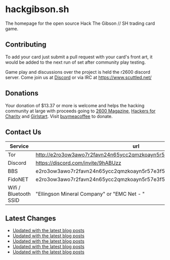 # hackgibson.sh
The homepage for the open source Hack The Gibson // SH trading card game.


## Contributing

To add your card just submit a pull request with your card's front art, it would be added to the next run of set after community play testing.

Game play and discussions over the project is held the r2600 discord server. Come join us at [Discord](https://discord.com/invite/9hABUzz) or via IRC at https://www.scuttled.net/


## Donations

Your donation of $13.37 or more is welcome and helps the hacking community at large with proceeds going to [2600 Magazine](https://2600.com/), [Hackers for Charity](https://hackersforcharity.org) and [Girlstart](https://girlstart.org).  Visit [buymeacoffee](https://www.buymeacoffee.com/hackgibson.sh) to donate.


## Contact Us

Service | url
-|-
Tor | http://e2ro3ow3awo7r2favn24n65ycc2qmzkoayn5r57e3f56nvjwdcgg32ad.onion
Discord | https://discord.com/invite/9hABUzz
BBS | e2ro3ow3awo7r2favn24n65ycc2qmzkoayn5r57e3f56nvjwdcgg32ad.onion:23
FidoNET | e2ro3ow3awo7r2favn24n65ycc2qmzkoayn5r57e3f56nvjwdcgg32ad.onion:24554
Wifi / Bluetooth SSID | "Ellingson Mineral Company" or "EMC Net - <fidonet address>"

## Latest Changes
<!-- BLOG-POST-LIST:START -->
- [Updated with the latest blog posts](https://github.com/DFW2600/hackgibson.sh/commit/58d4c597575f4348ae0490f17b766dbf07721d74)
- [Updated with the latest blog posts](https://github.com/DFW2600/hackgibson.sh/commit/979e7d5f400c075d15d78db2d6b748e43324670b)
- [Updated with the latest blog posts](https://github.com/DFW2600/hackgibson.sh/commit/e01a75817c0fd9723b7b25622f89cf204d8ce59f)
- [Updated with the latest blog posts](https://github.com/DFW2600/hackgibson.sh/commit/63e736910a083aee1ddf30d0a7613ec0737a294f)
- [Updated with the latest blog posts](https://github.com/DFW2600/hackgibson.sh/commit/3fd5f304049a5b476b3df0891b4e671bee7f97be)
<!-- BLOG-POST-LIST:END -->
